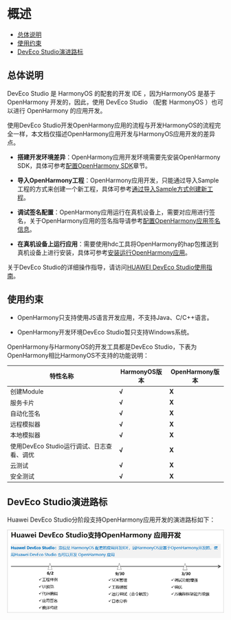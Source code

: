 # 概述

- [总体说明](#总体说明)
- [使用约束](#使用约束)
- [DevEco Studio演进路标](#deveco-studio演进路标)

## 总体说明

DevEco Studio 是 HarmonyOS 的配套的开发 IDE ，因为HarmonyOS 是基于OpenHarmony 开发的，因此，使用 DevEco Studio （配套 HarmonyOS ）也可以进行 OpenHarmony 的应用开发。

使用DevEco Studio开发OpenHarmony应用的流程与开发HarmonyOS的流程完全一样，本文档仅描述OpenHarmony应用开发与HarmonyOS应用开发的差异点。

- **搭建开发环境差异**：OpenHarmony应用开发环境需要先安装OpenHarmony SDK，具体可参考[配置OpenHarmony SDK](../quick-start/configuring-openharmony-sdk.md)章节。

- **导入OpenHarmony工程**：OpenHarmony应用开发，只能通过导入Sample工程的方式来创建一个新工程，具体可参考[通过导入Sample方式创建新工程](../quick-start/import-sample-to-create-project.md)。

- **调试签名配置**：OpenHarmony应用运行在真机设备上，需要对应用进行签名，关于OpenHarmony应用的签名指导请参考[配置OpenHarmony应用签名信息](../quick-start/configuring-openharmony-app-signature.md)。

- **在真机设备上运行应用**：需要使用hdc工具将OpenHarmony的hap包推送到真机设备上进行安装，具体可参考[安装运行OpenHarmony应用](../quick-start/installing-openharmony-app.md)。

关于DevEco Studio的详细操作指导，请访问[HUAWEI DevEco Studio使用指南](https://developer.harmonyos.com/cn/docs/documentation/doc-guides/tools_overview-0000001053582387)。


## 使用约束

- OpenHarmony只支持使用JS语言开发应用，不支持Java、C/C++语言。

- OpenHarmony开发环境DevEco Studio暂只支持Windows系统。

OpenHarmony与HarmonyOS的开发工具都是DevEco Studio，下表为OpenHarmony相比HarmonyOS不支持的功能说明：

| 特性名称 | HarmonyOS版本 | OpenHarmony版本 | 
| -------- | -------- | -------- |
| 创建Module | **√** | **X** | 
| 服务卡片 | **√** | **X** | 
| 自动化签名 | **√** | **X** | 
| 远程模拟器 | **√** | **X** | 
| 本地模拟器 | **√** | **X** | 
| 使用DevEco&nbsp;Studio运行调试、日志查看、调优 | **√** | **X** | 
| 云测试 | **√** | **X** | 
| 安全测试 | **√** | **X** | 


## DevEco Studio演进路标

Huawei DevEco Studio分阶段支持OpenHarmony应用开发的演进路标如下：

![zh-cn_image_0000001210018359](figures/zh-cn_image_0000001210018359.png)
